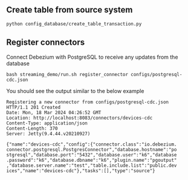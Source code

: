 ## Create table from source system
``` shell
python config_database/create_table_transaction.py
```
## Register connectors
Connect Debezium with PostgreSQL to receive any updates from the database
```shell
bash streaming_demo/run.sh register_connector configs/postgresql-cdc.json
```

You should see the output similar to the below example
```shell
Registering a new connector from configs/postgresql-cdc.json
HTTP/1.1 201 Created
Date: Mon, 18 Mar 2024 04:26:52 GMT
Location: http://localhost:8083/connectors/devices-cdc
Content-Type: application/json
Content-Length: 370
Server: Jetty(9.4.44.v20210927)

{"name":"devices-cdc","config":{"connector.class":"io.debezium.  connector.postgresql.PostgresConnector","database.hostname":"po    stgresql","database.port":"5432","database.user":"k6","database    .password":"k6","database.dbname":"k6","plugin.name":"pgoutput"    ,"database.server.name":"test","table.include.list":"public.dev    ices","name":"devices-cdc"},"tasks":[],"type":"source"}
```